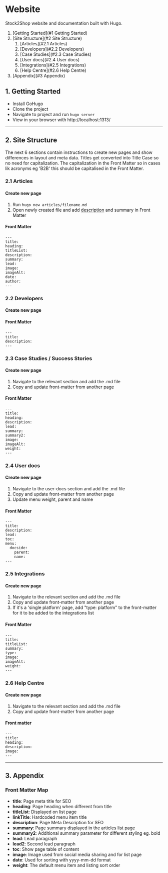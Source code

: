 # Website

Stock2Shop website and documentation built with Hugo.

1. [Getting Started](#1 Getting Started)
2. [Site Structure](#2 Site Structure)
    1. [Articles](#2.1 Articles)
    2. [Developers](#2.2 Developers)
    3. [Case Studies](#2.3 Case Studies)
    4. [User docs](#2.4 User docs)
    5. [Integrations](#2.5 Integrations)
    6. [Help Centre](#2.6 Help Centre)
3. [Appendix](#3 Appendix)

## 1. Getting Started

- Install GoHugo
- Clone the project
- Navigate to project and run ```hugo server```
- View in your browser with http://localhost:1313/

---

## 2. Site Structure
The next 6 sections contain instructions to create new pages and show differences in layout and meta data. Titles get converted into Title Case so no need for capitalization. The capitalization in the Front Matter so in cases lik acronyms eg 'B2B' this should be capitalised in the Front Matter.

### 2.1 Articles

#### Create new page
1. Run ```hugo new articles/filename.md```
2. Open newly created file and add [description](#parameters) and summary in Front Matter

#### Front Matter
```
---
title:
heading:
titleList:
description:
summary:
lead:
image:
imageAlt:
date:
author:
---
```
### 2.2 Developers

#### Create new page

#### Front Matter
```
---
title:
description:
---
```

### 2.3 Case Studies / Success Stories

#### Create new page
1. Navigate to the relevant section and add the .md file
2. Copy and update front-matter from another page

#### Front Matter
```
---
title:
heading:
description:
lead:
summary:
summary2:
image:
imageAlt:
weight:
---
```

### 2.4 User docs

#### Create new page
1. Navigate to the user-docs section and add the .md file
2. Copy and update front-matter from another page
3. Update menu weight, parent and name

#### Front Matter
```
---
title:
description:
lead:
toc:
menu:
  docside:
    parent:
    name:
---
```

### 2.5 Integrations

#### Create new page
1. Navigate to the relevant section and add the .md file
2. Copy and update front-matter from another page
3. If it's a 'single platform' page, add "type: platform" to the front-matter for it to be added to the integrations list

#### Front Matter
```
---
title:
titleList:
summary:
type:
image:
imageAlt:
weight:
---
```

### 2.6 Help Centre

#### Create new page
1. Navigate to the relevant section and add the .md file
2. Copy and update front-matter from another page
#### Front matter
```
---
title:
heading:
description:
image:
---
```

---

## 3. Appendix

### Front Matter Map

- **title**: Page meta title for SEO
- **heading**: Page heading when different from title
- **titleList**: Displayed on list page 
- **linkTitle**: Hardcoded menu item title
- **description**: Page Meta Description for SEO
- **summary**: Page summary displayed in the articles list page
- **summary2**: Additional summary parameter for different styling eg. bold 
- **lead**: Lead paragraph
- **lead2**: Second lead paragraph
- **toc**: Show page table of content
- **image**: Image used from social media sharing and for list page
- **date**: Used for sorting with yyyy-mm-dd format
- **weight**: The default menu item and listing sort order